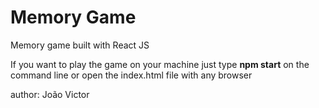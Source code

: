 # Memory Game

Memory game built with React JS

If you want to play the game on your machine just type **npm start** on the command line or open the index.html file with any browser

author: João Victor